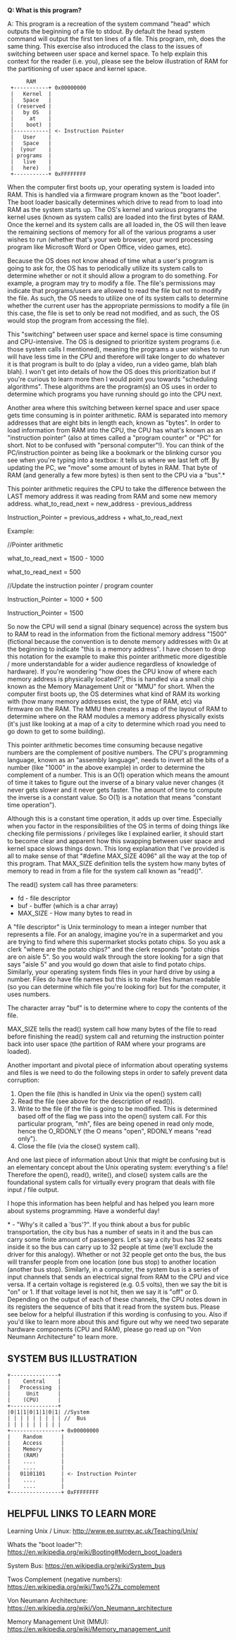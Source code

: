 **Q: What is this program?**
 
 A: This program is a recreation of the system command "head" which outputs the beginning of a file to stdout. 
 By default the head system command will output the first ten lines of a file. This program, mh, does the same thing.
 This exercise also introduced the class to the issues of switching between user space and kernel space.
 To help explain this context for the reader (i.e. you), please see the below illustration of RAM for the partitioning of user space and kernel space.

          RAM
     +-----------+ 0x00000000
     |   Kernel  |
     |   Space   |
     | (reserved |
     |   by OS   |
     |     at    |
     |    boot)  |
     |-----------| <- Instruction Pointer
     |   User    |
     |   Space   |
     |  (your    |
     | programs  |
     |   live    |
     |   here)   |
     +-----------+ 0xFFFFFFFF
 
 When the computer first boots up, your operating system is loaded into RAM. This is handled via a firmware program known as the "boot loader". 
 The boot loader basically determines which drive to read from to load into RAM as the system starts up. The OS's kernel and various programs the kernel uses (known as system calls) are loaded into the first bytes of RAM.
 Once the kernel and its system calls are all loaded in, the OS will then leave the remaining sections of memory for all of the various programs a user wishes to run (whether that's your web browser, your word processing program like Microsoft Word or Open Office, video games, etc).

 Because the OS does not know ahead of time what a user's program is going to ask for, the OS has to periodically utilize its system calls to determine whether or not it should allow a program to do something. For example, a program may try to modify a file. The file's permissions may indicate that programs/users are allowed to read the file but not to modify the file. As such, the OS needs to utilize one of its system calls to determine whether the current user has the appropriate permissions to modify a file (in this case, the file is set to only be read not modified, and as such, the OS would stop the program from accessing the file). 

 This "switching" between user space and kernel space is time consuming and CPU-intensive. The OS is designed to prioritize system programs (i.e. those system calls I mentioned), meaning the programs a user wishes to run will have less time in the CPU and therefore will take longer to do whatever it is that program is built to do (play a video, run a video game, blah blah blah). I won't get into details of how the OS does this prioritization but if you're curious to learn more then I would point you towards "scheduling algorithms". These algorithms are the program(s) an OS uses in order to determine which programs you have running should go into the CPU next. 

 Another area where this switching between kernel space and user space gets time consuming is in pointer arithmetic. RAM is separated into memory addresses that are eight bits in length each, known as "bytes". In order to load information from RAM into the CPU, the CPU has what's known as an "instruction pointer" (also at times called a "program counter" or "PC" for short. Not to be confused with "personal computer"!). You can think of the PC/instruction pointer as being like a bookmark or the blinking cursor you see when you're typing into a textbox: it tells us where we last left off. By updating the PC, we "move" some amount of bytes in RAM. That byte of RAM (and generally a few more bytes) is then sent to the CPU via a "bus".*

 This pointer arithmetic requires the CPU to take the difference between the LAST memory address it was reading from RAM and some new memory address.
 what_to_read_next = new_address - previous_address

 Instruction_Pointer = previous_address + what_to_read_next

 Example:
 
 //Pointer arithmetic
 
 what_to_read_next = 1500 - 1000
 
 what_to_read_next = 500
 
 //Update the instruction pointer / program counter
 
 Instruction_Pointer = 1000 + 500
 
 Instruction_Pointer = 1500

 So now the CPU will send a signal (binary sequence) across the system bus to RAM to read in the information from the fictional memory address "1500" (fictional because the convention is to denote memory addresses with 0x at the beginning to indicate "this is a memory address". I have chosen to drop this notation for the example to make this pointer arithmetic more digestible / more understandable for a wider audience regardless of knowledge of hardware). If you're wondering "how does the CPU know of where each memory address is physically located?", this is handled via a small chip known as the Memory Management Unit or "MMU" for short. When the computer first boots up, the OS determines what kind of RAM its working with (how many memory addresses exist, the type of RAM, etc) via firmware on the RAM. The MMU then creates a map of the layout of RAM to determine where on the RAM modules a memory address physically exists (it's just like looking at a map of a city to determine which road you need to go down to get to some building). 

 This pointer arithmetic becomes time consuming because negative numbers are the complement of positive numbers. The CPU's programming language, known as an "assembly language", needs to invert all the bits of a number (like "1000" in the above example) in order to determine the complement of a number. This is an O(1) operation which means the amount of time it takes to figure out the inverse of a binary value never changes (it never gets slower and it never gets faster. The amount of time to compute the inverse is a constant value. So O(1) is a notation that means "constant time operation").

 Although this is a constant time operation, it adds up over time. Especially when you factor in the responsibilities of the OS in terms of doing things like checking file permissions / privileges like I explained earlier, it should start to become clear and apparent how this swapping between user space and kernel space slows things down. This long explanation that I've provided is all to make sense of that "#define MAX_SIZE 4096" all the way at the top of this program. That MAX_SIZE definition tells the system how many bytes of memory to read in from a file for the system call known as "read()".

The read() system call has three parameters:
 * fd - file descriptor
 * buf - buffer (which is a char array)
 * MAX_SIZE - How many bytes to read in

A "file descriptor" is Unix terminology to mean a integer number that represents a file. 
For an analogy, imagine you're in a supermarket and you are trying to find where this supermarket stocks potato chips. So you ask a clerk "where are the potato chips?" and the clerk responds "potato chips are on aisle 5". So you would walk through the store looking for a sign that says "aisle 5" and you would go down that aisle to find potato chips.
Similarly, your operating system finds files in your hard drive by using a number. Files do have file names but this is to make files human readable (so you can determine which file you're looking for) but for the computer, it uses numbers. 

The character array "buf" is to determine where to copy the contents of the file. 

MAX_SIZE tells the read() system call how many bytes of the file to read before finishing the read() system call and returning the instruction pointer back into user space (the partition of RAM where your programs are loaded). 

Another important and pivotal piece of information about operating systems and files is we need to do the following steps in order to safely prevent data corruption:

1. Open the file (this is handled in Unix via the open() system call)
2. Read the file (see above for the description of read()).
3. Write to the file (if the file is going to be modified. This is determined based off of the flag we pass into the open() system call. For this particular program, "mh", files are being opened in read only mode, hence the O_RDONLY (the O means "open", RDONLY means "read only").
4. Close the file (via the close() system call).

And one last piece of information about Unix that might be confusing but is an elementary concept about the Unix operating system: everything's a file! Therefore the open(), read(), write(), and close() system calls are the foundational system calls for virtually every program that deals with file input / file output. 

I hope this information has been helpful and has helped you learn more about systems programming. Have a wonderful day!
 
\* - "Why's it called a 'bus'?". If you think about a bus for public transportation, the city bus has a number of seats in it and the bus can carry some finite amount of passengers. Let's say a city bus has 32 seats inside it so the bus can carry up to 32 people at time (we'll exclude the driver for this analogy). Whether or not 32 people get onto the bus, the bus will transfer people from one location (one bus stop) to another location (another bus stop). Similarly, in a computer, the system bus is a series of input channels that sends an electrical signal from RAM to the CPU and vice versa. If a certain voltage is registered (e.g. 0.5 volts), then we say the bit is "on" or 1. If that voltage level is not hit, then we say it is "off" or 0. Depending on the output of each of these channels, the CPU notes down in its registers the sequence of bits that it read from the system bus. Please see below for a helpful illustration if this wording is confusing to you. Also if you'd like to learn more about this and figure out why we need two separate hardware components (CPU and RAM), please go read up on "Von Neumann Architecture" to learn more.

SYSTEM BUS ILLUSTRATION
-----------------------
    +---------------+
    |    Central    |
    |   Processing  |
    |     Unit      |
    |    (CPU)      |
    +---------------+
    |0|1|1|0|1|1|0|1| //System
    | | | | | | | | | //  Bus
    | | | | | | | | |
    +----------------+ 0x00000000
    |    Random      |
    |    Access      |
    |    Memory      |
    |    (RAM)       |
    |    ....        |
    |    ....        |
    |   01101101     | <- Instruction Pointer
    |    ....        |
    |    ....        |
    +----------------+ 0xFFFFFFFF

HELPFUL LINKS TO LEARN MORE
---------------------------

Learning Unix / Linux: http://www.ee.surrey.ac.uk/Teaching/Unix/

Whats the "boot loader"?: https://en.wikipedia.org/wiki/Booting#Modern_boot_loaders

System Bus: https://en.wikipedia.org/wiki/System_bus

Twos Complement (negative numbers): https://en.wikipedia.org/wiki/Two%27s_complement

Von Neumann Architecture: https://en.wikipedia.org/wiki/Von_Neumann_architecture

Memory Management Unit (MMU): https://en.wikipedia.org/wiki/Memory_management_unit
